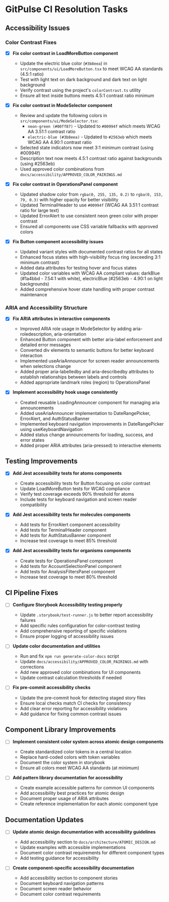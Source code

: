 # GitPulse CI Resolution Tasks

## Accessibility Issues

### Color Contrast Fixes

- [x] **Fix color contrast in LoadMoreButton component**
  - Update the electric blue color (`#3b8eea`) in `src/components/ui/LoadMoreButton.tsx` to meet WCAG AA standards (4.5:1 ratio)
  - Test with light text on dark background and dark text on light background
  - Verify contrast using the project's `colorContrast.ts` utility
  - Ensure all text inside buttons meets 4.5:1 contrast ratio minimum

- [x] **Fix color contrast in ModeSelector component**
  - Review and update the following colors in `src/components/ui/ModeSelector.tsx`:
    - `neon-green (#00ff87)` - Updated to `#00994f` which meets WCAG AA 3.51:1 contrast ratio
    - `electric-blue (#3b8eea)` - Updated to `#2563eb` which meets WCAG AA 4.90:1 contrast ratio
  - Selected state indicators now meet 3:1 minimum contrast (using #00994f)
  - Description text now meets 4.5:1 contrast ratio against backgrounds (using #2563eb)
  - Used approved color combinations from `docs/accessibility/APPROVED_COLOR_PAIRINGS.md`

- [x] **Fix color contrast in OperationsPanel component**
  - Updated shadow color from `rgba(0, 255, 135, 0.2)` to `rgba(0, 153, 79, 0.3)` with higher opacity for better visibility
  - Updated TerminalHeader to use `#00994f` (WCAG AA 3.51:1 contrast ratio for large text)
  - Updated ErrorAlert to use consistent neon green color with proper contrast
  - Ensured all components use CSS variable fallbacks with approved colors

- [x] **Fix Button component accessibility issues**
  - Updated variant styles with documented contrast ratios for all states
  - Enhanced focus states with high-visibility focus ring (exceeding 3:1 minimum contrast)
  - Added data attributes for testing hover and focus states
  - Updated color variables with WCAG AA compliant values: darkBlue (#1a4bbd - 7.54:1 with white), electricBlue (#2563eb - 4.90:1 on light backgrounds)
  - Added comprehensive hover state handling with proper contrast maintenance

### ARIA and Accessibility Structure

- [x] **Fix ARIA attributes in interactive components**
  - Improved ARIA role usage in ModeSelector by adding aria-roledescription, aria-orientation
  - Enhanced Button component with better aria-label enforcement and detailed error messages
  - Converted div elements to semantic buttons for better keyboard interaction
  - Implemented useAriaAnnouncer for screen reader announcements when selections change
  - Added proper aria-labelledby and aria-describedby attributes to establish relationships between labels and controls
  - Added appropriate landmark roles (region) to OperationsPanel

- [x] **Implement accessibility hook usage consistently**
  - Created reusable LoadingAnnouncer component for managing aria announcements
  - Added useAriaAnnouncer implementation to DateRangePicker, ErrorAlert, and AuthStatusBanner
  - Implemented keyboard navigation improvements in DateRangePicker using useKeyboardNavigation
  - Added status change announcements for loading, success, and error states
  - Added proper ARIA attributes (aria-pressed) to interactive elements

## Testing Improvements

- [x] **Add Jest accessibility tests for atoms components**
  - Create accessibility tests for Button focusing on color contrast
  - Update LoadMoreButton tests for WCAG compliance
  - Verify test coverage exceeds 90% threshold for atoms
  - Include tests for keyboard navigation and screen reader compatibility

- [x] **Add Jest accessibility tests for molecules components**
  - Add tests for ErrorAlert component accessibility
  - Add tests for TerminalHeader component
  - Add tests for AuthStatusBanner component
  - Increase test coverage to meet 85% threshold

- [x] **Add Jest accessibility tests for organisms components**
  - Create tests for OperationsPanel component
  - Add tests for AccountSelectionPanel component
  - Add tests for AnalysisFiltersPanel component
  - Increase test coverage to meet 80% threshold

## CI Pipeline Fixes

- [ ] **Configure Storybook Accessibility testing properly**
  - Update `.storybook/test-runner.js` to better report accessibility failures
  - Add specific rules configuration for color-contrast testing
  - Add comprehensive reporting of specific violations
  - Ensure proper logging of accessibility issues

- [ ] **Update color documentation and utilities**
  - Run and fix `npm run generate-color-docs` script
  - Update `docs/accessibility/APPROVED_COLOR_PAIRINGS.md` with corrections
  - Add new approved color combinations for UI components
  - Update contrast calculation thresholds if needed

- [ ] **Fix pre-commit accessibility checks**
  - Update the pre-commit hook for detecting staged story files
  - Ensure local checks match CI checks for consistency
  - Add clear error reporting for accessibility violations
  - Add guidance for fixing common contrast issues

## Component Library Improvements

- [ ] **Implement consistent color system across atomic design components**
  - Create standardized color tokens in a central location
  - Replace hard-coded colors with token variables
  - Document the color system in storybook
  - Ensure all colors meet WCAG AA standards (at minimum)

- [ ] **Add pattern library documentation for accessibility**
  - Create example accessible patterns for common UI components
  - Add accessibility best practices for atomic design
  - Document proper usage of ARIA attributes
  - Create reference implementation for each atomic component type

## Documentation Updates

- [ ] **Update atomic design documentation with accessibility guidelines**
  - Add accessibility section to `docs/architecture/ATOMIC_DESIGN.md`
  - Update examples with accessible implementations
  - Document color contrast requirements for different component types
  - Add testing guidance for accessibility

- [ ] **Create component-specific accessibility documentation**
  - Add accessibility section to component stories
  - Document keyboard navigation patterns
  - Document screen reader behavior
  - Document color contrast requirements